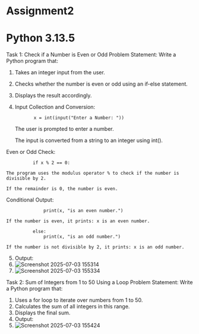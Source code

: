 # Assignment2
# Python 3.13.5
Task 1: Check if a Number is Even or Odd
Problem Statement:  Write a Python program that:
1. 	Takes an integer input from the user.
2. 	Checks whether the number is even or odd using an if-else statement.
3. 	Displays the result accordingly.
4. 	Input Collection and Conversion:

               x = int(input("Enter a Number: "))

    The user is prompted to enter a number.

    The input is converted from a string to an integer using int().

Even or Odd Check:

              if x % 2 == 0:

    The program uses the modulus operator % to check if the number is divisible by 2.

    If the remainder is 0, the number is even.

Conditional Output:

                  print(x, "is an even number.")

    If the number is even, it prints: x is an even number.

              else:
                  print(x, "is an odd number.")

    If the number is not divisible by 2, it prints: x is an odd number.
5. 	Output:
6. 	![Screenshot 2025-07-03 155314](https://github.com/user-attachments/assets/6a5679f2-bb37-4e83-bb7d-6674e97c634d)
7. 	![Screenshot 2025-07-03 155334](https://github.com/user-attachments/assets/4d46b801-5ab5-41cf-bbec-cce9a8382bd4)


Task 2: Sum of Integers from 1 to 50 Using a Loop
Problem Statement: Write a Python program that:
1.   Uses a for loop to iterate over numbers from 1 to 50.
2.   Calculates the sum of all integers in this range.
3.   Displays the final sum.
4.   Output:
5.   ![Screenshot 2025-07-03 155424](https://github.com/user-attachments/assets/89684c60-4579-49d2-9dff-52c41d886574)

